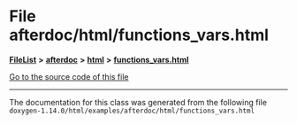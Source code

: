 

# File afterdoc/html/functions\_vars.html



[**FileList**](files.md) **>** [**afterdoc**](dir_8c6c3a566274dcdfeacdc8eeca1d16a6.md) **>** [**html**](dir_9f54ad7552e74a8dffd806fc3751efe3.md) **>** [**functions\_vars.html**](afterdoc_2html_2functions__vars_8html.md)

[Go to the source code of this file](afterdoc_2html_2functions__vars_8html_source.md)





































































------------------------------
The documentation for this class was generated from the following file `doxygen-1.14.0/html/examples/afterdoc/html/functions_vars.html`

